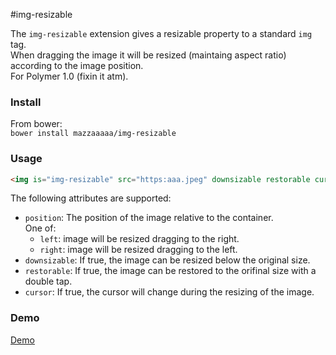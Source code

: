 #img-resizable  

The `img-resizable` extension gives a resizable property to a standard `img` tag.  
When dragging the image it will be resized (maintaing aspect ratio) according to the image position.    
For Polymer 1.0 (fixin it atm).      

### Install  
From bower:    
`bower install mazzaaaaa/img-resizable`

### Usage  
```html
<img is="img-resizable" src="https:aaa.jpeg" downsizable restorable cursor>
```

The following attributes are supported:     
- `position`: The position of the image relative to the container.  
  One of:    
   - `left`: image will be resized dragging to the right.    
  - `right`: image will be resized dragging to the left.    
- `downsizable`: If true, the image can be resized below the original size.  
- `restorable`: If true, the image can be restored to the orifinal size with a double tap.
- `cursor`: If true, the cursor will change during the resizing of the image.

### Demo
<a href="http://mazzarolomatteo.com/polymer/img-resizable-demo/">Demo</a>
